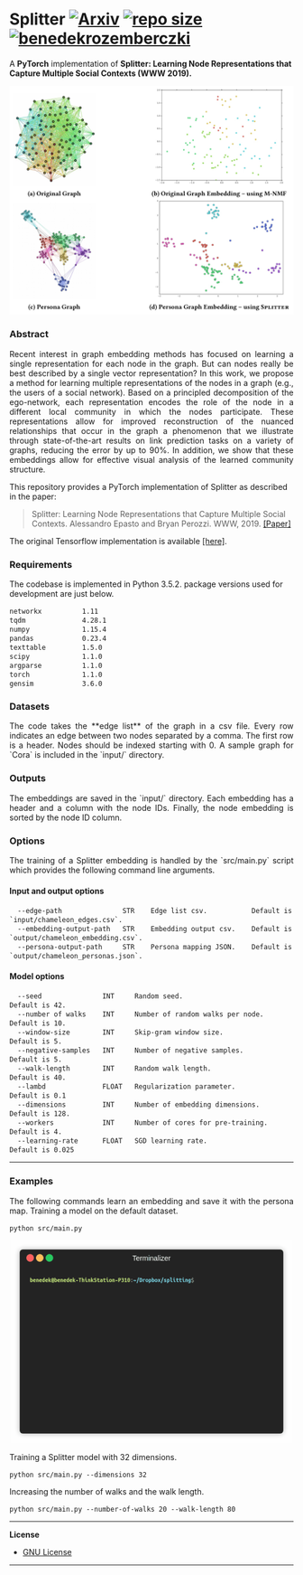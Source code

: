Splitter [![Arxiv](https://img.shields.io/badge/ArXiv-1905.02138-orange.svg)](https://arxiv.org/pdf/1905.02138.pdf) [![repo size](https://img.shields.io/github/repo-size/benedekrozemberczki/Splitter.svg)](https://github.com/benedekrozemberczki/Splitter/archive/master.zip)⠀[![benedekrozemberczki](https://img.shields.io/twitter/follow/benrozemberczki?style=social&logo=twitter)](https://twitter.com/intent/follow?screen_name=benrozemberczki)⠀
=======================================
A **PyTorch** implementation of **Splitter: Learning Node Representations that Capture Multiple Social Contexts (WWW 2019).**
<p align="center">
  <img width="800" src="splitter.jpg">
</p>

### Abstract
<p align="justify">
Recent interest in graph embedding methods has focused on learning a single representation for each node in the graph. But can nodes really be best described by a single vector representation? In this work, we propose a method for learning multiple representations of the nodes in a graph (e.g., the users of a social network). Based on a principled decomposition of the ego-network, each representation encodes the role of the node in a different local community in which the nodes participate. These representations allow for improved reconstruction of the nuanced relationships that occur in the graph a phenomenon that we illustrate through state-of-the-art results on link prediction tasks on a variety of graphs, reducing the error by up to 90%. In addition, we show that these embeddings allow for effective visual analysis of the learned community structure.</p>

This repository provides a PyTorch implementation of Splitter as described in the paper:

> Splitter: Learning Node Representations that Capture Multiple Social Contexts.
> Alessandro Epasto and Bryan Perozzi.
> WWW, 2019.
> [[Paper]](http://epasto.org/papers/www2019splitter.pdf)


The original Tensorflow implementation is available [[here]](https://github.com/google-research/google-research/tree/master/graph_embedding/persona).

### Requirements
The codebase is implemented in Python 3.5.2. package versions used for development are just below.
```
networkx          1.11
tqdm              4.28.1
numpy             1.15.4
pandas            0.23.4
texttable         1.5.0
scipy             1.1.0
argparse          1.1.0
torch             1.1.0
gensim            3.6.0
```
### Datasets
<p align="justify">
The code takes the **edge list** of the graph in a csv file. Every row indicates an edge between two nodes separated by a comma. The first row is a header. Nodes should be indexed starting with 0. A sample graph for `Cora` is included in the  `input/` directory.</p>

### Outputs
<p align="justify">
The embeddings are saved in the `input/` directory. Each embedding has a header and a column with the node IDs. Finally, the node embedding is sorted by the node ID column.</p>

### Options
<p align="justify">
The training of a Splitter embedding is handled by the `src/main.py` script which provides the following command line arguments.</p>

#### Input and output options
```
  --edge-path               STR    Edge list csv.           Default is `input/chameleon_edges.csv`.
  --embedding-output-path   STR    Embedding output csv.    Default is `output/chameleon_embedding.csv`.
  --persona-output-path     STR    Persona mapping JSON.    Default is `output/chameleon_personas.json`.
```
#### Model options
```
  --seed               INT     Random seed.                       Default is 42.
  --number of walks    INT     Number of random walks per node.   Default is 10.
  --window-size        INT     Skip-gram window size.             Default is 5.
  --negative-samples   INT     Number of negative samples.        Default is 5.
  --walk-length        INT     Random walk length.                Default is 40.
  --lambd              FLOAT   Regularization parameter.          Default is 0.1
  --dimensions         INT     Number of embedding dimensions.    Default is 128.
  --workers            INT     Number of cores for pre-training.  Default is 4.   
  --learning-rate      FLOAT   SGD learning rate.                 Default is 0.025
```


--------------------------------------------------------------------------------


### Examples
<p align="justify">
The following commands learn an embedding and save it with the persona map. Training a model on the default dataset.</p>

```
python src/main.py
```
<p align="center">
  <img width="500" src="splitter.gif">
</p>

Training a Splitter model with 32 dimensions.
```
python src/main.py --dimensions 32
```
Increasing the number of walks and the walk length.
```
python src/main.py --number-of-walks 20 --walk-length 80
```

--------------------------------------------------------------------------------

**License**

- [GNU License](https://github.com/benedekrozemberczki/Splitter/blob/master/LICENSE)

--------------------------------------------------------------------------------
